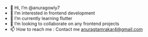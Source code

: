 - 👋 Hi, I’m @anuragowly7
- 👀 I’m interested in frontend development
- 🌱 I’m currently learning flutter
- 💞️ I’m looking to collaborate on any frontend projects
- 📫 How to reach me : Contact me anuragtamrakar4@gmail.com

<!---
anuragowly7/anuragowly7 is a ✨ special ✨ repository because its `README.md` (this file) appears on your GitHub profile.
You can click the Preview link to take a look at your changes.
--->
